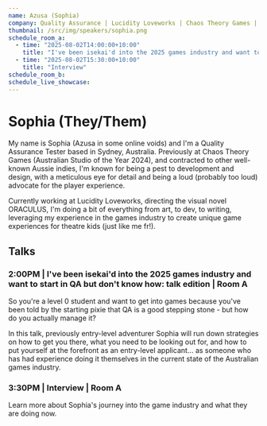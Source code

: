 ```yaml
---
name: Azusa (Sophia)
company: Quality Assurance | Lucidity Loveworks | Chaos Theory Games | Turtle Flip Studios
thumbnail: /src/img/speakers/sophia.png
schedule_room_a:
  - time: "2025-08-02T14:00:00+10:00"
    title: "I've been isekai'd into the 2025 games industry and want to start in QA but don't know how: talk edition"
  - time: "2025-08-02T15:30:00+10:00"
    title: "Interview"
schedule_room_b:
schedule_live_showcase:
---
```


# Sophia (They/Them)

My name is Sophia (Azusa in some online voids) and I'm a Quality Assurance Tester based in Sydney, Australia. Previously at Chaos Theory Games (Australian Studio of the Year 2024), and contracted to other well-known Aussie indies, I'm known for being a pest to development and design, with a meticulous eye for detail and being a loud (probably too loud) advocate for the player experience.

Currently working at Lucidity Loveworks, directing the visual novel ORACULUS, I'm doing a bit of everything from art, to dev, to writing, leveraging my experience in the games industry to create unique game experiences for theatre kids (just like me fr!).

## Talks

### 2:00PM | I've been isekai'd into the 2025 games industry and want to start in QA but don't know how: talk edition | Room A

So you're a level 0 student and want to get into games because you've been told by the starting pixie that QA is a good stepping stone - but how do you actually manage it?

In this talk, previously entry-level adventurer Sophia will run down strategies on how to get you there, what you need to be looking out for, and how to put yourself at the forefront as an entry-level applicant... as someone who has had experience doing it themselves in the current state of the Australian games industry.

### 3:30PM | Interview | Room A

Learn more about Sophia's journey into the game industry and what they are doing now.

